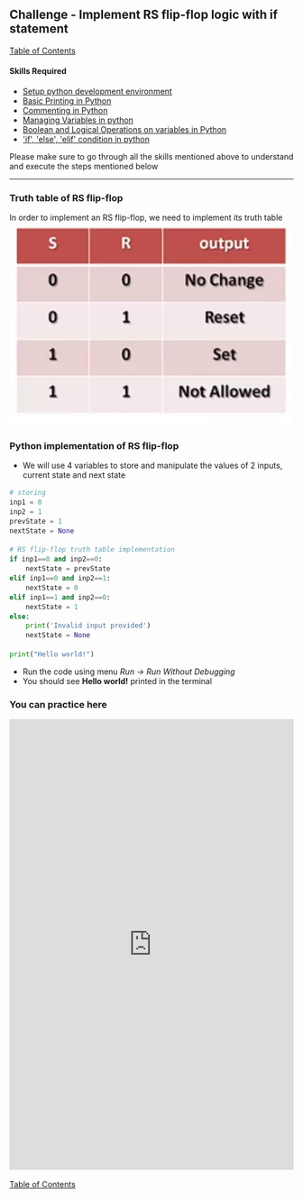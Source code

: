 ## Challenge - Implement RS flip-flop logic with if statement
[Table of Contents](https://nagasudhir.blogspot.com/2020/04/taming-python-table-of-contents.html)

#### Skills Required
* [Setup python development environment](https://nagasudhir.blogspot.com/2020/04/setup-python-development-environment_14.html)
* [Basic Printing in Python](https://nagasudhir.blogspot.com/2020/04/basic-printing-in-python.html)
* [Commenting in Python](https://nagasudhir.blogspot.com/2020/04/comments-in-python.html)
* [Managing Variables in python](https://nagasudhir.blogspot.com/2020/04/managing-variables-in-python.html)
* [Boolean and Logical Operations on variables in Python](https://nagasudhir.blogspot.com/2020/04/operations-on-variables-in-python.html)
* ['if', 'else', 'elif' condition in python](https://nagasudhir.blogspot.com/2020/04/if-condition-in-python_14.html)

Please make sure to go through all the skills mentioned above to understand and execute the steps mentioned below

<hr/>

### Truth table of RS flip-flop
In order to implement an RS flip-flop, we need to implement its truth table
![rs_flipflop_truth_table](https://github.com/nagasudhirpulla/taming_python/raw/master/blog/goals/assets/img/rs_flipflop_truth_table.jpg)
### Python implementation of RS flip-flop
* We will use 4 variables to store and manipulate the values of 2 inputs, current state and next state
```python
# storing 
inp1 = 0
inp2 = 1
prevState = 1
nextState = None

# RS flip-flop truth table implementation
if inp1==0 and inp2==0:
	nextState = prevState
elif inp1==0 and inp2==1:
	nextState = 0
elif inp1==1 and inp2==0:
	nextState = 1
else:
	print('Invalid input provided')
	nextState = None

print("Hello world!")
```
* Run the code using menu _Run -> Run Without Debugging_
* You should see __Hello world!__ printed in the terminal

### You can practice here
<iframe height="800px" width="100%" src="https://repl.it/repls/FondNutritiousParticle?lite=true" scrolling="no" frameborder="no" allowtransparency="true" allowfullscreen="true" sandbox="allow-forms allow-pointer-lock allow-popups allow-same-origin allow-scripts allow-modals"></iframe>

[Table of Contents](https://nagasudhir.blogspot.com/2020/04/taming-python-table-of-contents.html)
<!--stackedit_data:
eyJoaXN0b3J5IjpbODY0Njc3MDEwLC05MTQ4MzgyMCwtMzIwNz
UyNDAsLTU1OTA5MTY2NiwtMTc5NjA0NTY1OCwtNTM2ODcyOTM3
XX0=
-->